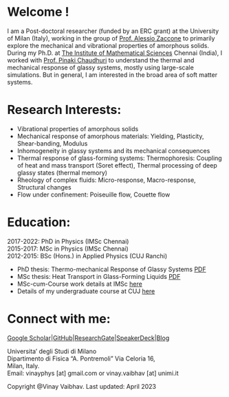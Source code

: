 # Welcome !

I am a Post-doctoral researcher (funded by an ERC grant) at the University of Milan (Italy), working in the group of <a href="https://www.unimi.it/en/ugov/person/alessio-zaccone">Prof. Alessio Zaccone</a> to primarily explore the mechanical and vibrational properties of amorphous solids. During my Ph.D. at <a href="https://www.imsc.res.in">The Institute of Mathematical Sciences</a> Chennai (India), I worked with  <a href="https://www.imsc.res.in/pinaki_chaudhuri">Prof. Pinaki Chaudhuri</a> to understand the thermal and mechanical response of glassy systems, mostly using large-scale simulations. But in general, I am interested in the broad area of soft matter systems.


# Research Interests:  
* Vibrational properties of amorphous solids
* Mechanical response of amorphous materials: Yielding, Plasticity, Shear-banding, Modulus
* Inhomogeneity in glassy systems and its mechanical consequences
* Thermal response of glass-forming systems: Thermophoresis: Coupling of heat and mass transport (Soret effect), Thermal processing of deep glassy states (thermal memory)  
* Rheology of complex fluids: Micro-response, Macro-response, Structural changes
* Flow under confinement: Poiseuille flow, Couette flow

<!---
<img src="images/blj.gif" width = "900">
-->

# Education:
2017-2022:	  PhD in Physics (IMSc Chennai)  
2015-2017:	  MSc in Physics (IMSc Chennai)  
2012-2015:	  BSc (Hons.) in Applied Physics (CUJ Ranchi)

* PhD thesis: Thermo-mechanical Response of Glassy Systems <a href="https://www.imsc.res.in/xmlui/handle/123456789/606">PDF</a>
* MSc thesis: Heat Transport in Glass-Forming Liquids <a href="https://github.com/vinayphys/vinayphys.github.io/blob/master/files/masterThesis_vinayVaibhav.pdf">PDF</a>  
* MSc-cum-Course work details at IMSc <a href="https://github.com/vinayphys/vinayphys.github.io/blob/master/files/imsc_courseDetails.pdf">here</a>   
* Details of my undergraduate course at CUJ <a href="https://github.com/vinayphys/vinayphys.github.io/blob/master/files/cuj_CourseDetails.pdf">here</a>

# Connect with me:

[Google Scholar](https://scholar.google.com/citations?user=AicxZvsAAAAJ&hl=hi&oi=ao)|[GitHub](https://github.com/vinayphys)|[ResearchGate](https://www.researchgate.net/profile/Vinay_Vaibhav)|[SpeakerDeck](https://speakerdeck.com/vinayphys)|[Blog]()

Universita’ degli Studi di Milano  
Dipartimento di Fisica “A. Pontremoli” 
Via Celoria 16,  
Milan, Italy.   
Email: vinayphys [at] gmail.com or vinay.vaibhav [at] unimi.it

<!---
<img src="images/imsc.jpg" width = "900">
-->

Copyright @Vinay Vaibhav.   Last updated: April 2023
